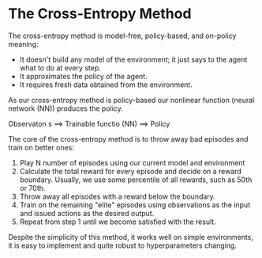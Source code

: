 # The Cross-Entropy Method

The cross-entropy method is model-free, policy-based, and on-policy meaning:
+ It doesn't build any model of the environment; it just says to the agent
what to do at every step.
+ It approximates the policy of the agent.
+ It requires fresh data obtained from the environment.

As our cross-entropy method is policy-based our nonlinear function (neural
network (NN)) produces the policy.

Observaton s ==> Trainable functio (NN) ==> Policy

The core of the cross-entropy method is to throw away bad episodes and train 
on better ones:

1. Play N number of episodes using our current model and environment
2. Calculate the total reward for every episode and decide on a reward boundary.
Usually, we use some percentile of all rewards, such as 50th or 70th.
3. Throw away all episodes with a reward below the boundary.
4. Train on the remaining "elite" episodes using observations as the input and 
issued actions as the desired output.
5. Repeat from step 1 until we become satisfied with the result.

Despite the simplicity of this method, it works well on simple environments,
it is easy to implement and quite robust to hyperparameters changing.